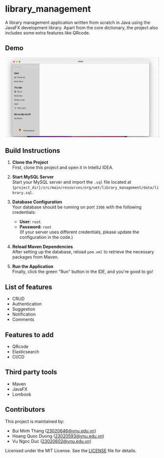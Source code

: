 # library_management
A library management application written from scratch in Java using the JavaFX development library. Apart from the core dictionary, the project also includes some extra features like QRcode.


## Demo
![Demo Video](/media/demo.gif)


## Build Instructions

1. **Clone the Project**  
   First, clone this project and open it in IntelliJ IDEA.

2. **Start MySQL Server**  
   Start your MySQL server and import the `.sql` file located at `{project_dir}/src/main/resources/org/uet/library_management/data/library.sql`.

3. **Database Configuration**  
   Your database should be running on port `3306` with the following credentials:
   - **User:** `root`
   - **Password:** `root`  
   (If your server uses different credentials, please update the configuration in the code.)

4. **Reload Maven Dependencies**  
   After setting up the database, reload `pom.xml` to retrieve the necessary packages from Maven.

5. **Run the Application**  
   Finally, click the green "Run" button in the IDE, and you're good to go!


## List of features
- CRUD
- Authentication
- Suggestion
- Notification
- Comments


## Features to add
- QRcode
- Elasticsearch
- CI/CD


## Third party tools
- Maven
- JavaFX
- Lombook


## Contributors

This project is maintained by:

- Bui Minh Thang (23020646@vnu.edu.vn)
- Hoang Quoc Duong (23020593@vnu.edu.vn)
- Vu Ngoc Duc (23020602@vnu.edu.vn)

Licensed under the MIT License. See the [LICENSE](LICENSE) file for details.
